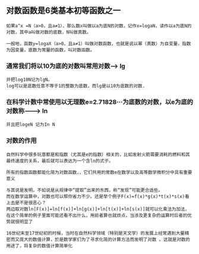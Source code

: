 
## 对数函数是6类基本初等函数之一
```text
如果a^x =N（a>0，且a≠1），那么数x叫做以a为底N的对数，记作x=logaN，读作以a为底N的对数，其中a叫做对数的底数，N叫做真数。

一般地，函数y=logaX（a>0，且a≠1）叫做对数函数，也就是说以幂（真数）为自变量，指数为因变量，底数为常量的函数，叫对数函数。
```

### 通常我们将以10为底的对数叫常用对数--> lg
```text
并把log10N记为lgN。
log可以是底数任意不等于1的整数为底数，而lg是以10为底数的对数.
```
### 在科学计数中常使用以无理数e=2.71828···为底数的对数，以e为底的对数称---> ln
```text
并且把logeN 记为In N
```


### 对数的作用
```text
自然科学中很多玩意都是和指数（尤其是e的指数）相关的，比如发射火箭需要消耗的燃料和其最终速度的关系，最后就可以表达为一个含ln的式子。

所有的指数函数都能化简为对数函数，，它们共用的常数e在数学以及高等数学微积分中具有重要意义

与其说是发明，不如说是从规律中“提取”出来的东西，称“发现”可能更合适些。
而在数学运算中，对数也可以帮你省力不少。还是举个例子F(x)=f(x)*g(x)*t(x)*s(x)看上去是不是很恶心？ 
两边取对数ln[F(x)]=ln[f(x)]+ln[g(x)]+ln[t(x)]+ln[s(x)]就可以化乘法为加法，在这个简单的例子里面可能还看不出什么，用前者算也就烦点，当涉及更复杂的运算时后者的优势就很明显了

16世纪末至17世纪初的时候，当时在自然科学领域（特别是天文学）的发展上经常遇到大量精密而又庞大的数值计算，於是数学家们为了寻求化简的计算方法而发明了对数 。这就是对数的用途了，将复杂的数值计算简单化
```